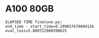 # A100 80GB
```
ELAPSED TIME finetune.py:
end_time - start_time=8.199657678604126
eval_loss=5.809722900390625
```